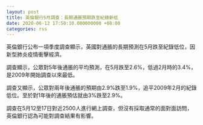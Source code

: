 ```yaml
---
layout: post
title: 英倫銀行5月調查：長期通脹預期跌至紀錄新低
date: 2020-06-12 17:50:10.000000000 +08:00
categories: rss
---
```


英倫銀行公布一項季度調查顯示，英國對通脹的長期預測在5月跌至紀錄低位，因新型肺炎疫情衝擊經濟。

調查顯示，公眾對5年後通脹的平均預測，在5月跌至2.6%，低過2月時的3.4%，是2009年開始調查以來最低。

調查又顯示，公眾對兩年後通脹的預期由2.9%跌至1.9%，追平2009年2月的紀錄低位。至於對1年後的通脹預估就由3%跌至2.9%。

調查在5月12至17日對近2500人進行網上調查，但沒有採取通常的面對面訪問，英倫銀行認為可能對調查結果有影響。
